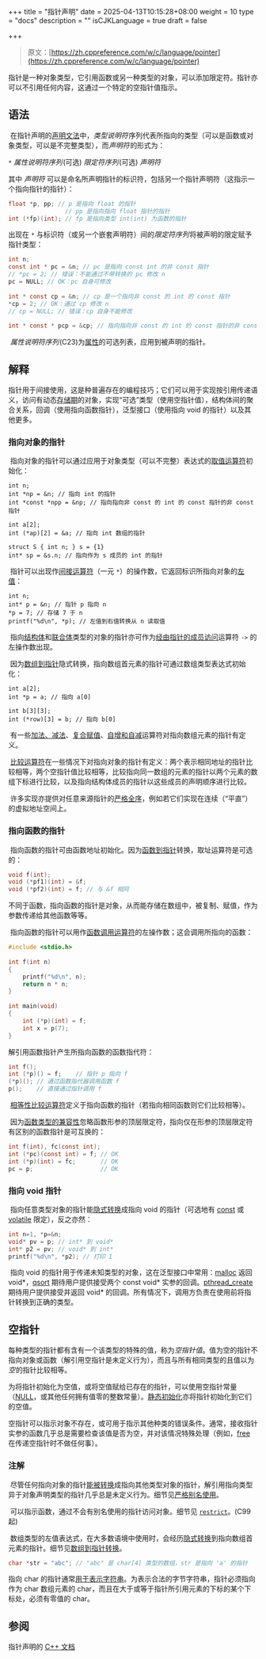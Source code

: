 +++
title = "指针声明"
date = 2025-04-13T10:15:28+08:00
weight = 10
type = "docs"
description = ""
isCJKLanguage = true
draft = false

+++

> 原文：[https://zh.cppreference.com/w/c/language/pointer](https://zh.cppreference.com/w/c/language/pointer)

​	指针是一种对象类型，它引用函数或另一种类型的对象，可以添加限定符。指针亦可以不引用任何内容，这通过一个特定的空指针值指示。

## 语法

​	在指针声明的[声明文法](https://zh.cppreference.com/w/c/language/declarations)中，*类型说明符* ﻿序列代表所指向的类型（可以是函数或对象类型，可以是不完整类型），而*声明符* ﻿的形式为：

`*` *属性说明符序列* ﻿(可选) *限定符序列* ﻿(可选) *声明符*

其中 *声明符* 可以是命名所声明指针的标识符，包括另一个指针声明符（这指示一个指向指针的指针）：

```c
float *p, pp; // p 是指向 float 的指针
                // pp 是指向指向 float 指针的指针
int (*fp)(int); // fp 是指向类型 int(int) 为函数的指针
```

出现在 `*` 与标识符（或另一个嵌套声明符）间的*限定符序列* ﻿将被声明的限定赋予指针类型：

```c
int n;
const int * pc = &n; // pc 是指向 const int 的非 const 指针
// *pc = 2; // 错误：不能通过不带转换的 pc 修改 n
pc = NULL; // OK：pc 自身可修改
 
int * const cp = &n; // cp 是一个指向非 const 的 int 的 const 指针
*cp = 2; // OK：通过 cp 修改 n
// cp = NULL; // 错误：cp 自身不能修改
 
int * const * pcp = &cp; // 指向指向非 const 的 int 的 const 指针的非 const 指针
```

​	*属性说明符序列* ﻿(C23)为[属性](https://zh.cppreference.com/w/c/language/attributes)的可选列表，应用到被声明的指针。

## 解释

​	指针用于间接使用，这是种普遍存在的编程技巧；它们可以用于实现按引用传递语义，访问有动态[存储期](https://zh.cppreference.com/w/c/language/storage_duration)的对象，实现“可选”类型（使用空指针值），结构体间的聚合关系，回调（使用指向函数指针），泛型接口（使用指向 void 的指针）以及其他更多。

### 指向对象的指针

​	指向对象的指针可以通过应用于对象类型（可以不完整）表达式的[取值运算符](https://zh.cppreference.com/w/c/language/operator_member_access)初始化：

```
int n;
int *np = &n; // 指向 int 的指针
int *const *npp = &np; // 指向指向非 const 的 int 的 const 指针的非 const 指针
 
int a[2];
int (*ap)[2] = &a; // 指向 int 数组的指针
 
struct S { int n; } s = {1}
int* sp = &s.n; // 指向作为 s 成员的 int 的指针
```

​	指针可以出现作[间接运算符](https://zh.cppreference.com/w/c/language/operator_member_access#.E8.A7.A3.E5.BC.95.E7.94.A8)（一元 `*`）的操作数，它返回标识所指向对象的[左值](https://zh.cppreference.com/w/c/language/value_category)：

```
int n;
int* p = &n; // 指针 p 指向 n
*p = 7; // 存储 7 于 n
printf("%d\n", *p); // 左值到右值转换从 n 读取值
```

​	指向[结构体](https://zh.cppreference.com/w/c/language/struct)和[联合体](https://zh.cppreference.com/w/c/language/union)类型的对象的指针亦可作为[经由指针的成员访问](https://zh.cppreference.com/w/c/language/operator_member_access)运算符 `->` 的左操作数出现。

​	因为[数组到指针](https://zh.cppreference.com/w/c/language/array)隐式转换，指向数组首元素的指针可通过数组类型表达式初始化：

```
int a[2];
int *p = a; // 指向 a[0]
 
int b[3][3];
int (*row)[3] = b; // 指向 b[0]
```

​	有一些[加法、减法](https://zh.cppreference.com/w/c/language/operator_arithmetic)、[复合赋值](https://zh.cppreference.com/w/c/language/operator_assignment)、[自增和自减](https://zh.cppreference.com/w/c/language/operator_incdec)运算符对指向数组元素的指针有定义。

​	[比较运算符](https://zh.cppreference.com/w/c/language/operator_comparison)在一些情况下对指向对象的指针有定义：两个表示相同地址的指针比较相等，两个空指针值比较相等，比较指向同一数组的元素的指针以两个元素的数组下标进行比较，以及指向结构体成员的指针以这些成员的声明顺序进行比较。

​	许多实现亦提供对任意来源指针的[严格全序](https://en.wikipedia.org/wiki/Total_order#Strict_total_order)，例如若它们实现在连续（“平直”）的虚拟地址空间上。

### 指向函数的指针

​	指向函数的指针可由函数地址初始化。因为[函数到指针](https://zh.cppreference.com/w/c/language/conversion)转换，取址运算符是可选的：

```c
void f(int);
void (*pf1)(int) = &f;
void (*pf2)(int) = f; // 与 &f 相同
```

​	不同于函数，指向函数的指针是对象，从而能存储在数组中，被复制、赋值，作为参数传递给其他函数等等。

​	指向函数的指针可以用作[函数调用运算符](https://zh.cppreference.com/w/c/language/operator_other#.E5.87.BD.E6.95.B0.E8.B0.83.E7.94.A8)的左操作数；这会调用所指向的函数：

```c
#include <stdio.h>
 
int f(int n)
{
    printf("%d\n", n);
    return n * n;
}
 
int main(void)
{
    int (*p)(int) = f;
    int x = p(7);
}
```

解引用函数指针产生所指向函数的函数指代符：

```c
int f();
int (*p)() = f;    // 指针 p 指向 f
(*p)(); // 通过函数指代器调用函数 f
p();    // 直接通过指针调用 f
```

​	[相等性比较运算符](https://zh.cppreference.com/w/c/language/operator_comparison)定义于指向函数的指针（若指向相同函数则它们比较相等）。

​	因为[函数类型的兼容性](https://zh.cppreference.com/w/c/language/type#.E5.85.BC.E5.AE.B9.E7.B1.BB.E5.9E.8B)忽略函数形参的顶层限定符，指向仅在形参的顶层限定符有区别的函数指针是可互换的：

```c
int f(int), fc(const int);
int (*pc)(const int) = f; // OK
int (*p)(int) = fc;       // OK
pc = p;                   // OK
```

### 指向 void 指针

​	指向任意类型对象的指针能[隐式转换](https://zh.cppreference.com/w/c/language/conversion)成指向 void 的指针（可选地有 [const](https://zh.cppreference.com/w/c/language/const) 或 [volatile](https://zh.cppreference.com/w/c/language/volatile) 限定），反之亦然：

```c
int n=1, *p=&n;
void* pv = p; // int* 到 void*
int* p2 = pv; // void* 到 int*
printf("%d\n", *p2); // 打印 1
```

​	指向 void 的指针用于传递未知类型的对象，这在泛型接口中常用：[malloc](https://zh.cppreference.com/w/c/memory/malloc) 返回 void*，[qsort](https://zh.cppreference.com/w/c/algorithm/qsort) 期待用户提供接受两个 const void* 实参的回调。[pthread_create](http://pubs.opengroup.org/onlinepubs/9699919799/functions/pthread_create.html) 期待用户提供接受并返回 void* 的回调。所有情况下，调用方负责在使用前将指针转换到正确的类型。

## 空指针

​	每种类型的指针都有含有一个该类型的特殊的值，称为*空指针值*。值为空的指针不指向对象或函数（解引用空指针是未定义行为），而且与所有相同类型的且值以为*空* ﻿的指针比较相等。

​	为将指针初始化为空值，或将空值赋给已存在的指针，可以使用空指针常量（[NULL](https://zh.cppreference.com/w/c/types/NULL)，或其他任何拥有值零的整数常量）。[静态初始化](https://zh.cppreference.com/w/c/language/initialization)亦将指针初始化到它们的空值。

​	空指针可以指示对象不存在，或可用于指示其他种类的错误条件。通常，接收指针实参的函数几乎总是需要检查该值是否为空，并对该情况特殊处理（例如，[free](https://zh.cppreference.com/w/c/memory/free) 在传递空指针时不做任何事）。

### 注解

​	尽管任何指向对象的指针[能被转换](https://zh.cppreference.com/w/c/language/cast)成指向其他类型对象的指针，解引用指向类型异于对象声明类型的指针几乎总是未定义行为。细节见[严格别名使用](https://zh.cppreference.com/w/c/language/object#.E4.B8.A5.E6.A0.BC.E5.88.AB.E5.90.8D.E4.BD.BF.E7.94.A8)。

​	可以指示函数，通过不会有别名使用的指针访问对象。细节见 [`restrict`](https://zh.cppreference.com/w/c/language/restrict)。(C99 起)

​	数组类型的左值表达式，在大多数语境中使用时，会经历[隐式转换](https://zh.cppreference.com/w/c/language/conversion)到指向数组首元素的指针。细节见[数组到指针转换](https://zh.cppreference.com/w/c/language/array#.E6.95.B0.E7.BB.84.E5.88.B0.E6.8C.87.E9.92.88.E8.BD.AC.E6.8D.A2)。

```c
char *str = "abc"; // "abc" 是 char[4] 类型的数组，str 是指向 'a' 的指针
```

指向 char 的指针通常[用于表示字符串](https://zh.cppreference.com/w/c/string/byte)。为表示合法的字节字符串，指针必须指向作为 char 数组元素的 char，而且在大于或等于指针所引用元素的下标的某个下标处，必须有零值的 char。

## 参阅

指针声明的 [C++ 文档](https://zh.cppreference.com/w/cpp/language/pointer)